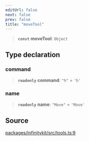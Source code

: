 ```yaml
---
editUrl: false
next: false
prev: false
title: "moveTool"
---
```


> **`const`** **moveTool**: `Object`

## Type declaration

### command

> **`readonly`** **command**: `"h"` = `'h'`

### name

> **`readonly`** **name**: `"Move"` = `'Move'`

## Source

[packages/infinitykit/src/tools.ts:9](https://github.com/nodenogg-in/alpha-p2p/blob/fd5f5c9/packages/infinitykit/src/tools.ts#L9)
